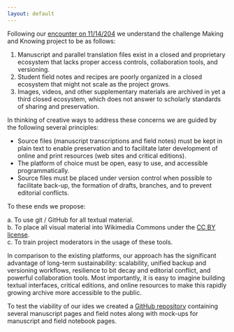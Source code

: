 ```yaml
---
layout: default
---
```


Following our [encounter on 11/14/204](http://xpmethod.plaintext.in/events/public-discourse/pamela-smith.html) we understand the challenge Making and Knowing project to be as follows:

1. Manuscript and parallel translation files exist in a closed and proprietary ecosystem that lacks proper access controls, collaboration tools, and versioning.
2. Student field notes and recipes are poorly organized in a closed ecosystem that might not scale as the project grows.
3. Images, videos, and other supplementary materials are archived in yet a third closed ecosystem, which does not answer to scholarly standards of sharing and preservation.

In thinking of creative ways to address these concerns we are guided by the following several principles:

- Source files (manuscript transcriptions and field notes) must be kept in plain text to enable preservation and to facilitate later development of online and print resources (web sites and critical editions).
- The platform of choice must be open, easy to use, and accessible programmatically.
- Source files must be placed under version control when possible to facilitate back-up, the formation of drafts, branches, and to prevent editorial conflicts.

To these ends we propose:

a. To use git / GitHub for all textual material.  
b. To place all visual material into Wikimedia Commons under the [CC BY license](http://creativecommons.org/licenses/by/3.0/).  
c. To train project moderators in the usage of these tools.  

In comparison to the existing platforms, our approach has the significant advantage of long-term sustainability: scalability, unified backup and versioning workflows, resilience to bit decay and editorial conflict, and powerful collaboration tools. Most importantly, it is easy to imagine building textual interfaces, critical editions, and online resources to make this rapidly growing archive more accessible to the public.

To test the viability of our ides we created a [GitHub repository](https://github.com/xpmethod/making-knowing) containing several manuscript pages and field notes along with mock-ups for manuscript and field notebook pages.
